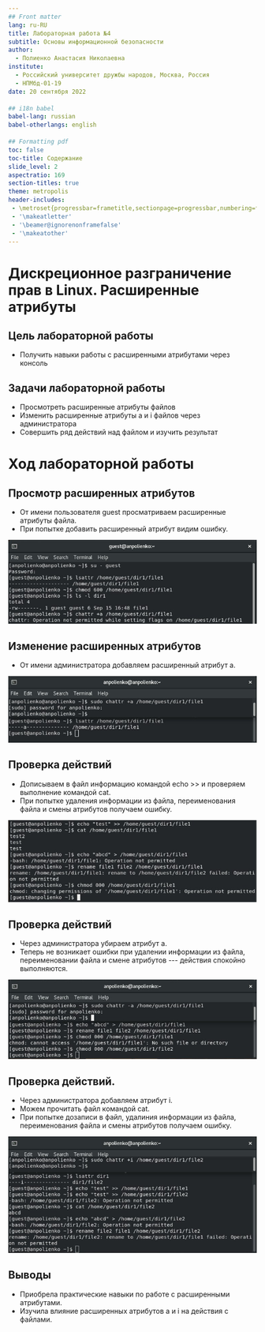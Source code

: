 ```yaml
---
## Front matter
lang: ru-RU
title: Лабораторная работа №4
subtitle: Основы информационной безопасности
author:
  - Полиенко Анастасия Николаевна
institute:
  - Российский университет дружбы народов, Москва, Россия
  - НПМбд-01-19
date: 20 сентября 2022

## i18n babel
babel-lang: russian
babel-otherlangs: english

## Formatting pdf
toc: false
toc-title: Содержание
slide_level: 2
aspectratio: 169
section-titles: true
theme: metropolis
header-includes:
 - \metroset{progressbar=frametitle,sectionpage=progressbar,numbering=fraction}
 - '\makeatletter'
 - '\beamer@ignorenonframefalse'
 - '\makeatother'
---
```


# Дискреционное разграничение прав в Linux. Расширенные атрибуты

## Цель лабораторной работы

- Получить навыки работы с расширенными атрибутами через консоль

## Задачи лабораторной работы

- Просмотреть расширенные атрибуты файлов
- Изменить расширенные атрибуты a и i файлов через администратора
- Совершить ряд действий над файлом и изучить результат

# Ход лабораторной работы

## Просмотр расширенных атрибутов 

- От имени пользователя guest просматриваем расширенные атрибуты файла.
- При попытке добавить расширенный атрибут видим ошибку.

![Просмотр расширенных атрибутов](image/Screenshot_1.jpg)

## Изменение расширенных атрибутов

- От имени администратора добавляем расширенный атрибут a.

![Добавление расширенного атрибута а](image/Screenshot_2.jpg)

## Проверка действий

- Дописываем в файл информацию командой echo >> и проверяем выполнение командой cat.
- При попытке удаления информации из файла, переименования файла и смены атрибутов получаем ошибку. 

![Проверка действий при расширенном атрибуте а](image/Screenshot_3.jpg)

## Проверка действий

- Через администратора убираем атрибут а.
- Теперь не возникает ошибки при удалении информации из файла, переименовании файла и смене атрибутов --- действия спокойно выполняются.

![Проверка действий при отсутствии атрибута а](image/Screenshot_4.jpg)

## Проверка действий.

- Через администратора добавляем атрибут i.
- Можем прочитать файл командой cat.
- При попытке дозаписи в файл, удалиния информации из файла, переименования файла и смены атрибутов получаем ошибку.

![Проверка действий при расширенном атрибуте i](image/Screenshot_5.jpg)

## Выводы

- Приобрела практические навыки по работе с расширенными атрибутами.
- Изучила влияние расширенных атрибутов a и i на действия с файлами.
